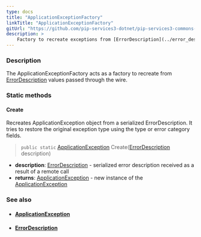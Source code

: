 ```yaml
---
type: docs
title: "ApplicationExceptionFactory"
linkTitle: "ApplicationExceptionFactory"
gitUrl: "https://github.com/pip-services3-dotnet/pip-services3-commons-dotnet"
description: >
    Factory to recreate exceptions from [ErrorDescription](../error_description) values passed through the wire.
---
```


### Description

The ApplicationExceptionFactory acts as a factory to recreate from [ErrorDescription](../error_description) values passed through the wire.

### Static methods

#### Create
Recreates ApplicationException object from a serialized ErrorDescription.
It tries to restore the original exception type using the type or error category fields.

> `public static` [ApplicationException](../application_exception) Create([ErrorDescription](../error_description) description)

- **description**: [ErrorDescription](../error_description) - serialized error description received as a result of a remote call
- **returns**: [ApplicationException](../application_exception) - new instance of the [ApplicationException](../application_exception)

### See also
- #### [ApplicationException](../application_exception)
- #### [ErrorDescription](../error_description)
